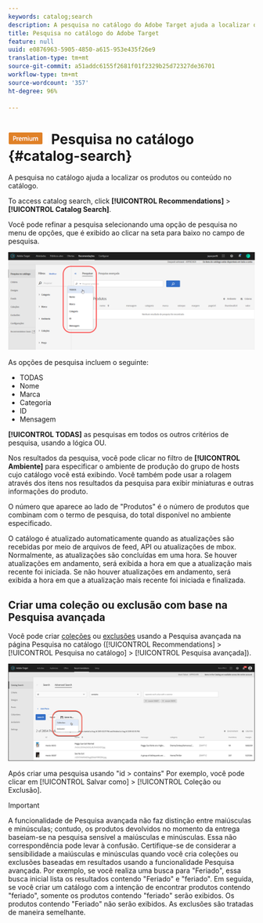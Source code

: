 ```yaml
---
keywords: catalog;search
description: A pesquisa no catálogo do Adobe Target ajuda a localizar os produtos ou o conteúdo no catálogo.
title: Pesquisa no catálogo do Adobe Target
feature: null
uuid: e0876963-5905-4850-a615-953e435f26e9
translation-type: tm+mt
source-git-commit: a51addc6155f2681f01f2329b25d72327de36701
workflow-type: tm+mt
source-wordcount: '357'
ht-degree: 96%

---
```



# ![PREMIUM](/help/assets/premium.png) Pesquisa no catálogo {#catalog-search}

A pesquisa no catálogo ajuda a localizar os produtos ou conteúdo no catálogo.

To access catalog search, click **[!UICONTROL Recommendations]** > **[!UICONTROL Catalog Search]**.

Você pode refinar a pesquisa selecionando uma opção de pesquisa no menu de opções, que é exibido ao clicar na seta para baixo no campo de pesquisa.

![](assets/searchproductsmenu.png)

As opções de pesquisa incluem o seguinte:

* TODAS
* Nome
* Marca
* Categoria
* ID
* Mensagem

**[!UICONTROL TODAS]** as pesquisas em todos os outros critérios de pesquisa, usando a lógica OU.

Nos resultados da pesquisa, você pode clicar no filtro de **[!UICONTROL Ambiente]** para especificar o ambiente de produção do grupo de hosts cujo catálogo você está exibindo. [](/help/administrating-target/hosts.md) Você também pode usar a rolagem através dos itens nos resultados da pesquisa para exibir miniaturas e outras informações do produto.

O número que aparece ao lado de &quot;Produtos&quot; é o número de produtos que combinam com o termo de pesquisa, do total disponível no ambiente especificado.

O catálogo é atualizado automaticamente quando as atualizações são recebidas por meio de arquivos de feed, API ou atualizações de mbox. Normalmente, as atualizações são concluídas em uma hora. Se houver atualizações em andamento, será exibida a hora em que a atualização mais recente foi iniciada. Se não houver atualizações em andamento, será exibida a hora em que a atualização mais recente foi iniciada e finalizada.

## Criar uma coleção ou exclusão com base na Pesquisa avançada

Você pode criar [coleções](/help/c-recommendations/c-products/collections.md) ou [exclusões](/help/c-recommendations/c-products/exclusions.md) usando a Pesquisa avançada na página Pesquisa no catálogo ([!UICONTROL Recommendations] > [!UICONTROL Pesquisa no catálogo] > [!UICONTROL Pesquisa avançada]).

![Caixa de diálogo Salvar como](/help/c-recommendations/c-products/assets/save-as-dialog.png)

Após criar uma pesquisa usando &quot;id > contains&quot; Por exemplo, você pode clicar em [!UICONTROL Salvar como] > [!UICONTROL Coleção ou Exclusão].

>[!IMPORTANT]
>
>A funcionalidade de Pesquisa avançada não faz distinção entre maiúsculas e minúsculas; contudo, os produtos devolvidos no momento da entrega baseiam-se na pesquisa sensível a maiúsculas e minúsculas. Essa não correspondência pode levar à confusão. Certifique-se de considerar a sensibilidade a maiúsculas e minúsculas quando você cria coleções ou exclusões baseadas em resultados usando a funcionalidade Pesquisa avançada. Por exemplo, se você realiza uma busca para &quot;Feriado&quot;, essa busca inicial lista os resultados contendo &quot;Feriado&quot; e &quot;feriado&quot;. Em seguida, se você criar um catálogo com a intenção de encontrar produtos contendo &quot;feriado&quot;, somente os produtos contendo &quot;feriado&quot; serão exibidos. Os produtos contendo &quot;Feriado&quot; não serão exibidos. As exclusões são tratadas de maneira semelhante.
